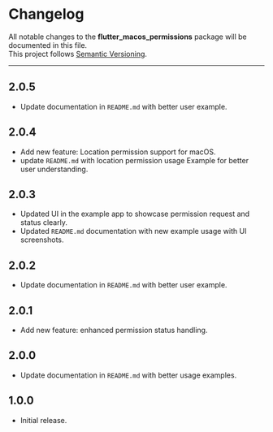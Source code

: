 # Changelog

All notable changes to the **flutter_macos_permissions** package will be documented in this file.  
This project follows [Semantic Versioning](https://semver.org/).

---
## 2.0.5

- Update documentation in `README.md` with better user example.

## 2.0.4
- Add new feature: Location permission support for macOS.
- update `README.md` with location permission usage Example for better user understanding.


## 2.0.3
- Updated UI in the example app to showcase permission request and status clearly.
- Updated `README.md` documentation with new example usage with UI screenshots.


## 2.0.2
- Update documentation in `README.md` with better user example.

## 2.0.1
- Add new feature: enhanced permission status handling.

## 2.0.0 
- Update documentation in `README.md` with better usage examples.

## 1.0.0
- Initial release.